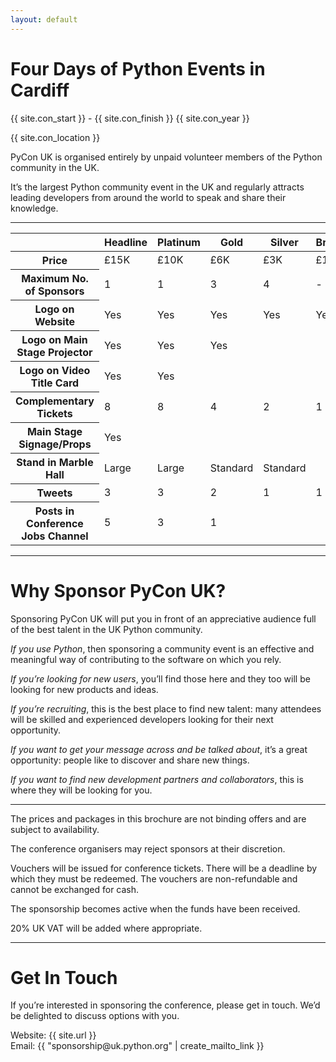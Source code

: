 ```yaml
---
layout: default
---
```


<div class="slide">
  <h1>Four Days of Python Events in Cardiff</h1>
  <p>{{ site.con_start }} - {{ site.con_finish }} {{ site.con_year }}</p>
  <p>{{ site.con_location }}</p>
  <p>PyCon UK is organised entirely by unpaid volunteer members of the Python community in the UK.</p>
  <p>It’s the largest Python community event in the UK and regularly attracts leading developers from around the world to speak and share their knowledge.</p>
</div>
<hr class="noprint" />
<div class="slide">
  <table class="table">
    <thead>
      <th scope="col"></th>
      <th scope="col">Headline</th>
      <th scope="col">Platinum</th>
      <th scope="col">Gold</th>
      <th scope="col">Silver</th>
      <th scope="col">Bronze</th>
    </thead>
    <tbody>
      <tr>
        <th scope="row">Price</th>
        <td>£15K</td>
        <td>£10K</td>
        <td>£6K</td>
        <td>£3K</td>
        <td>£1200</td>
      </tr>
      <tr>
        <th scope="row">Maximum No. of Sponsors</th>
        <td>1</td>
        <td>1</td>
        <td>3</td>
        <td>4</td>
        <td>-</td>
      </tr>
      <tr>
        <th scope="row">Logo on Website</th>
        <td>Yes</td>
        <td>Yes</td>
        <td>Yes</td>
        <td>Yes</td>
        <td>Yes</td>
      </tr>
      <tr>
        <th scope="row">Logo on Main Stage Projector</th>
        <td>Yes</td>
        <td>Yes</td>
        <td>Yes</td>
        <td></td>
        <td></td>
      </tr>
      <tr>
        <th scope="row">Logo on Video Title Card</th>
        <td>Yes</td>
        <td>Yes</td>
        <td></td>
        <td></td>
        <td></td>
      </tr>
      <tr>
        <th scope="row">Complementary Tickets</th>
        <td>8</td>
        <td>8</td>
        <td>4</td>
        <td>2</td>
        <td>1</td>
      </tr>
      <tr>
        <th scope="row">Main Stage Signage/Props</th>
        <td>Yes</td>
        <td></td>
        <td></td>
        <td></td>
        <td></td>
      </tr>
      <tr>
        <th scope="row">Stand in Marble Hall</th>
        <td>Large</td>
        <td>Large</td>
        <td>Standard</td>
        <td>Standard</td>
        <td></td>
      </tr>
      <tr>
        <th scope="row">Tweets</th>
        <td>3</td>
        <td>3</td>
        <td>2</td>
        <td>1</td>
        <td>1</td>
      </tr>
      <tr>
        <th scope="row">Posts in Conference Jobs Channel</th>
        <td>5</td>
        <td>3</td>
        <td>1</td>
        <td></td>
        <td></td>
      </tr>
    </tbody>
  </table>
</div>
<hr class="noprint" />
<div class="slide">
  <h1>Why Sponsor PyCon UK?</h1>
  <p>Sponsoring PyCon UK will put you in front of an appreciative audience full of the best talent in the UK Python community.</p>
  <p><em>If you use Python</em>, then sponsoring a community event is an effective and meaningful way of contributing to the software on which you rely.</p>
  <p><em>If you’re looking for new users</em>, you’ll find those here and they too will be looking for new products and ideas.</p>
  <p><em>If you’re recruiting</em>, this is the best place to find new talent: many attendees will be skilled and experienced developers looking for their next opportunity.</p>
  <p><em>If you want to get your message across and be talked about</em>, it’s a great opportunity: people like to discover and share new things.</p>
  <p><em>If you want to find new development partners and collaborators</em>, this is where they will be looking for you.</p>
</div>
<hr class="noprint" />
<div class="slide">
  <p>The prices and packages in this brochure are not binding offers and are subject to availability. </p>
  <p>The conference organisers may reject sponsors at their discretion.</p>
  <p>Vouchers will be issued for conference tickets. There will be a deadline by which they must be redeemed. The vouchers are non-refundable and cannot be exchanged for cash.</p>
  <p>The sponsorship becomes active when the funds have been received.</p>
  <p>20% UK VAT will be added where appropriate.</p>
</div>
<hr class="noprint" />
<div class="slide">
  <h1>Get In Touch</h1>
  <p>If you’re interested in sponsoring the conference, please get in touch. We’d be delighted to discuss options with you.</p>
  <p>
     Website: {{ site.url }}<br />
     Email: {{ "sponsorship@uk.python.org" | create_mailto_link }}
  </p>
</div>
